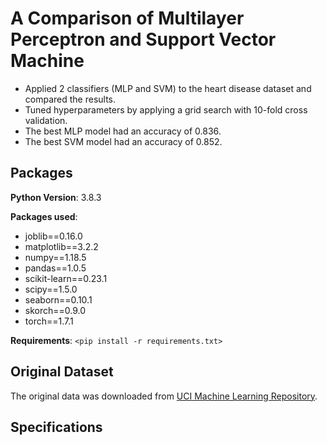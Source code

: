 # A Comparison of Multilayer Perceptron and Support Vector Machine
* Applied 2 classifiers (MLP and SVM) to the heart disease dataset and compared the results.
* Tuned hyperparameters by applying a grid search with 10-fold cross validation.
* The best MLP model had an accuracy of 0.836.
* The best SVM model had an accuracy of 0.852.

## Packages
**Python Version**: 3.8.3

**Packages used**:
* joblib==0.16.0
* matplotlib==3.2.2
* numpy==1.18.5
* pandas==1.0.5
* scikit-learn==0.23.1
* scipy==1.5.0
* seaborn==0.10.1
* skorch==0.9.0
* torch==1.7.1

**Requirements**: 
`<pip install -r requirements.txt>`

## Original Dataset
The original data was downloaded from [UCI Machine Learning Repository](https://archive.ics.uci.edu/ml/datasets/Heart+Disease).

## Specifications


